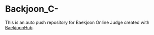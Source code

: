 # Backjoon_C-
This is an auto push repository for Baekjoon Online Judge created with [BaekjoonHub](https://github.com/BaekjoonHub/BaekjoonHub).
